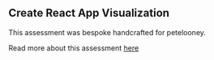 ## Create React App Visualization

This assessment was bespoke handcrafted for petelooney.

Read more about this assessment [here](https://react.eogresources.com)
